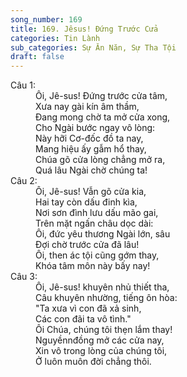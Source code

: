```yaml
---
song_number: 169
title: 169. Jêsus! Đứng Trước Cửa
categories: Tin Lành
sub_categories: Sự Ăn Năn, Sự Tha Tội
draft: false
---
```

<dl><dt>Câu 1:</dt><dd data-verse="1">Ôi, Jê-sus! Đứng trước cửa tâm, <br/>Xưa nay gài kín âm thầm, <br/>Đang mong chờ ta mở cửa xong, <br/>Cho Ngài bước ngay vô lòng: <br/>Này hỡi Cơ-đốc đồ ta nay, <br/>Mang hiệu ấy gẫm hổ thay, <br/>Chúa gõ cửa lòng chẳng mở ra, <br/>Quá lâu Ngài chờ chúng ta! </dd><dt>Câu 2:</dt><dd data-verse="2">Ôi, Jê-sus! Vẫn gõ cửa kia, <br/>Hai tay còn dấu đinh kìa, <br/>Nơi sơn đình lưu dấu mão gai, <br/>Trên mặt ngấn châu dọc dài: <br/>Ôi, đức yêu thương Ngài lớn, sâu <br/>Đợi chờ trước cửa đã lâu! <br/>Ôi, then ác tội cũng gớm thay, <br/>Khóa tâm môn này bấy nay! </dd><dt>Câu 3:</dt><dd data-verse="3">Ôi, Jê-sus! khuyên nhủ thiết tha, <br/>Câu khuyên nhường, tiếng ôn hòa: <br/>"Ta xưa vì con đã xả sinh, <br/>Các con đãi ta vô tình." <br/>Ôi Chúa, chúng tôi thẹn lắm thay! <br/>Nguyềnnđồng mở các cửa nay, <br/>Xin vô trong lòng của chúng tôi, <br/>Ở luôn muôn đời chẳng thôi. </dd></dl>
